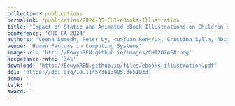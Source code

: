 ```yaml
---
collection: publications
permalink: /publication/2024-05-CHI-eBooks-Illustration
title: "Impact of Static and Animated eBook Illustrations on Children's Engagement, Enjoyment, and Information Recall"
conference: 'CHI EA 2024'
authors: "Veena Sumedh, Peter Ly, <u>Yuan Ren</u>, Cristina Sylla, Abigail Plata, Ahmed Sabbir Arif"
venue: 'Human Factors in Computing Systems'
image-url: 'http://EowynREN.github.io/images/CHI2024EA.png'
accpetance-rate: '34%'
download: 'http://EowynREN.github.io/files/ebooks-illustration.pdf'
doi: 'https://doi.org/10.1145/3613905.3651033'
demo: ''
talk: ''
award: ''
---
```

